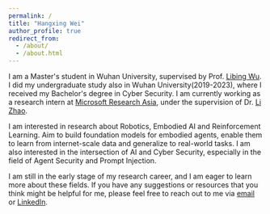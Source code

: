 ```yaml
---
permalink: /
title: "Hangxing Wei"
author_profile: true
redirect_from: 
  - /about/
  - /about.html
---
```


I am a Master's student in Wuhan University, supervised by Prof. [Libing Wu](mailto:wu@whu.edu.cn). I did my undergraduate study also in Wuhan University(2019-2023), where I received my Bachelor's degree in Cyber Security. I am currently working as a research intern at [Microsoft Research Asia](https://www.microsoft.com/en-us/research/lab/microsoft-research-asia/), under the supervision of Dr. [Li Zhao](https://www.microsoft.com/en-us/research/people/lizo/).

I am interested in research about Robotics, Embodied AI and Reinforcement Learning. Aim to build foundation models for embodied agents, enable them to learn from internet-scale data and generalize to real-world tasks. I am also interested in the intersection of AI and Cyber Security, especially in the field of Agent Security and Prompt Injection.

I am still in the early stage of my research career, and I am eager to learn more about these fields. If you have any suggestions or resources that you think might be helpful for me, please feel free to reach out to me via [email](mailto:whxway@gmail.com) or [LinkedIn](https://www.linkedin.com/in/hangxingwei).
